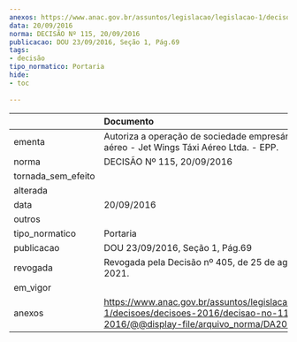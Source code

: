 ```yaml
---
anexos: https://www.anac.gov.br/assuntos/legislacao/legislacao-1/decisoes/decisoes-2016/decisao-no-115-20-09-2016/@@display-file/arquivo_norma/DA2016-115.pdf
data: 20/09/2016
norma: DECISÃO Nº 115, 20/09/2016
publicacao: DOU 23/09/2016, Seção 1, Pág.69
tags:
- decisão
tipo_normatico: Portaria
hide: 
- toc 
 
---
```


|                    | Documento                                                                                                                                             |
|:-------------------|:------------------------------------------------------------------------------------------------------------------------------------------------------|
| ementa             | Autoriza a operação de sociedade empresária de táxi aéreo - Jet Wings Táxi Aéreo Ltda. - EPP.                                                         |
| norma              | DECISÃO Nº 115, 20/09/2016                                                                                                                            |
| tornada_sem_efeito |                                                                                                                                                       |
| alterada           |                                                                                                                                                       |
| data               | 20/09/2016                                                                                                                                            |
| outros             |                                                                                                                                                       |
| tipo_normatico     | Portaria                                                                                                                                              |
| publicacao         | DOU 23/09/2016, Seção 1, Pág.69                                                                                                                       |
| revogada           | Revogada pela Decisão nº 405, de 25 de agosto de 2021.                                                                                                |
| em_vigor           |                                                                                                                                                       |
| anexos             | https://www.anac.gov.br/assuntos/legislacao/legislacao-1/decisoes/decisoes-2016/decisao-no-115-20-09-2016/@@display-file/arquivo_norma/DA2016-115.pdf |